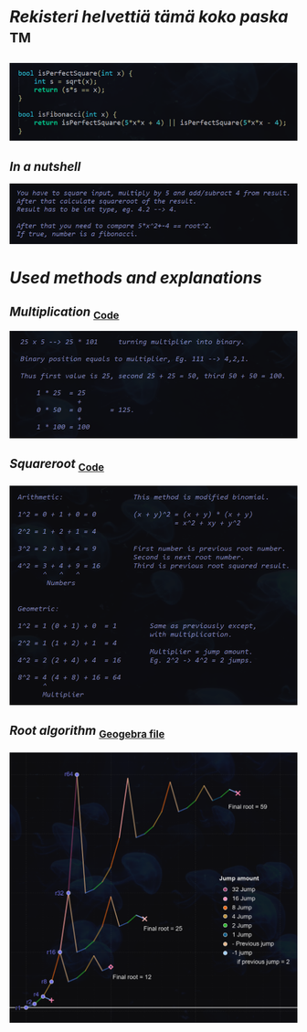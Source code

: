 # _Rekisteri helvettiä tämä koko paska_ <sup>TM<sup>
_![alt_text](https://raw.githubusercontent.com/Jan-Aarela/Fibonacci-y86/refs/heads/main/pics/Fibonacci%20code%20in%20C.png)_

## _In a nutshell_
![alt_text](https://raw.githubusercontent.com/Jan-Aarela/Fibonacci-y86/refs/heads/main/pics/Explantion.png)

# _Used methods and explanations_

## _Multiplication_ <sub>[Code](https://raw.githubusercontent.com/Jan-Aarela/Fibonacci-y86/refs/heads/main/Extras/Multiplication)<sup>

![alt_text](https://raw.githubusercontent.com/Jan-Aarela/Fibonacci-y86/refs/heads/main/pics/Multiplication.png)

## _Squareroot_ <sub>[Code](https://raw.githubusercontent.com/Jan-Aarela/Fibonacci-y86/refs/heads/main/Extras/Root)‎<sub>
![alt_text](https://raw.githubusercontent.com/Jan-Aarela/Fibonacci-y86/refs/heads/main/pics/Root.png)

## _Root algorithm_ <sub>[Geogebra file](https://github.com/Jan-Aarela/Fibonacci-y86/blob/main/pics/Root.ggb)<sub>
![alt_text](https://raw.githubusercontent.com/Jan-Aarela/Fibonacci-y86/refs/heads/main/pics/Graph.png)
